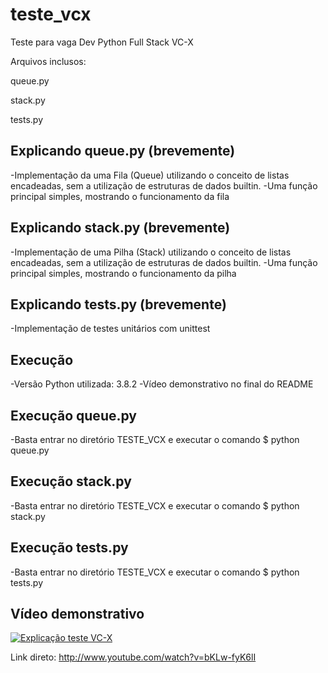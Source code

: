 # teste_vcx
Teste para vaga Dev Python Full Stack VC-X

Arquivos inclusos:

queue.py

stack.py

tests.py

## Explicando queue.py (brevemente)

-Implementação da uma Fila (Queue) utilizando o conceito de listas encadeadas, sem a utilização de estruturas de dados builtin.
-Uma função principal simples, mostrando o funcionamento da fila

## Explicando stack.py (brevemente)

-Implementação de uma Pilha (Stack) utilizando o conceito de listas encadeadas, sem a utilização de estruturas de dados builtin.
-Uma função principal simples, mostrando o funcionamento da pilha

## Explicando tests.py (brevemente)

-Implementação de testes unitários com unittest

## Execução

-Versão Python utilizada: 3.8.2
-Vídeo demonstrativo no final do README

## Execução queue.py

-Basta entrar no diretório TESTE_VCX e executar o comando $ python queue.py

## Execução stack.py

-Basta entrar no diretório TESTE_VCX e executar o comando $ python stack.py

## Execução tests.py

-Basta entrar no diretório TESTE_VCX e executar o comando $ python tests.py

## Vídeo demonstrativo

[![Explicação teste VC-X](http://img.youtube.com/vi/bKLw-fyK6lI/0.jpg)](http://www.youtube.com/watch?v=bKLw-fyK6lI "Explicação teste VC-X")

Link direto: http://www.youtube.com/watch?v=bKLw-fyK6lI

